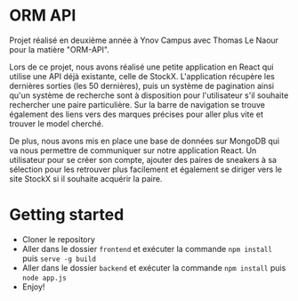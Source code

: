# ORM API

Projet réalisé en deuxième année à Ynov Campus avec Thomas Le Naour pour la matière "ORM-API".

Lors de ce projet, nous avons réalisé une petite application en React qui utilise une API déjà existante, celle de StockX. L'application récupère les dernières sorties (les 50 dernières), puis un système de pagination ainsi qu'un système de recherche sont à disposition pour l'utilisateur s'il souhaite rechercher une paire particulière. Sur la barre de navigation se trouve également des liens vers des marques précises pour aller plus vite et trouver le model cherché.

De plus, nous avons mis en place une base de données sur MongoDB qui va nous permettre de communiquer sur notre application React. Un utilisateur pour se créer son compte, ajouter des paires de sneakers à sa sélection pour les retrouver plus facilement et également se diriger vers le site StockX si il souhaite acquérir la paire.

# Getting started

- Cloner le repository
- Aller dans le dossier `frontend` et exécuter la commande `npm install` puis `serve -g build`
- Aller dans le dossier `backend` et exécuter la commande `npm install` puis `node app.js`
- Enjoy!
